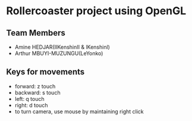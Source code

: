 # Rollercoaster project using OpenGL

## Team Members
- Amine HEDJAR(IIKenshinII & lKenshinl)
- Arthur MBUYI-MUZUNGU(LeYonko)

## Keys for movements
- forward: z touch
- backward: s touch
- left: q touch
- right: d touch
- to turn camera, use mouse by maintaining right click

